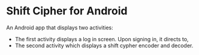 # Shift Cipher for Android

An Android app that displays two activities:

- The first activity displays a log in screen. Upon signing in, it directs to,
- The second activity which displays a shift cypher encoder and decoder.
